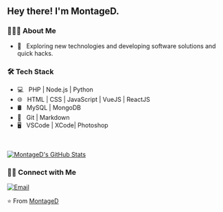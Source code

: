 <h2> Hey there! I'm MontageD.</h2>

<h3> 👨🏻‍💻 About Me </h3>

- 🤔 &nbsp; Exploring new technologies and developing software solutions and quick hacks.

<h3>🛠 Tech Stack</h3>

- 💻 &nbsp; PHP | Node.js | Python
- 🌐 &nbsp; HTML | CSS | JavaScript | VueJS | ReactJS
- 🛢 &nbsp; MySQL | MongoDB
- 🔧 &nbsp; Git | Markdown
- 🖥 &nbsp; VSCode | XCode| Photoshop 

<br/>

[![MontageD's GitHub Stats](https://github-readme-stats.vercel.app/api?username=MontageD&show_icons=true)](https://github.com/MontageD)

<h3> 🤝🏻 Connect with Me </h3>

<p align="left">
<a href="mailto:guandexis@gmail.com"><img alt="Email" src="https://img.shields.io/badge/guandexis@gmail.com-blue?style=flat-square&logo=gmail"></a>
</p>

⭐️ From [MontageD](https://github.com/MontageD)